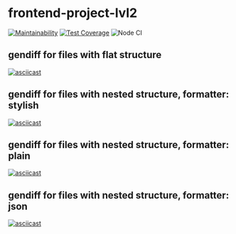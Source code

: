 # frontend-project-lvl2
[![Maintainability](https://api.codeclimate.com/v1/badges/0c3c46a0d5d162e522ce/maintainability)](https://codeclimate.com/github/f1eeman/frontend-project-lvl2/maintainability)
[![Test Coverage](https://api.codeclimate.com/v1/badges/0c3c46a0d5d162e522ce/test_coverage)](https://codeclimate.com/github/f1eeman/frontend-project-lvl2/test_coverage)
![Node CI](https://github.com/f1eeman/frontend-project-lvl2/workflows/Node%20CI/badge.svg)
## gendiff for files with flat structure
[![asciicast](https://asciinema.org/a/ED9Ir721VSZvTS1scolbOK1g4.svg)](https://asciinema.org/a/ED9Ir721VSZvTS1scolbOK1g4)

## gendiff for files with nested structure, formatter: stylish
[![asciicast](https://asciinema.org/a/b8WbXxWmbCpXjWF8doF14rzME.svg)](https://asciinema.org/a/b8WbXxWmbCpXjWF8doF14rzME)

## gendiff for files with nested structure, formatter: plain 
[![asciicast](https://asciinema.org/a/TUrhOVR4Bl9XxE7594cUkagdO.svg)](https://asciinema.org/a/TUrhOVR4Bl9XxE7594cUkagdO)

## gendiff for files with nested structure, formatter: json 
[![asciicast](https://asciinema.org/a/adGCOWqfjqDCp6HpSHrCDNS0X.svg)](https://asciinema.org/a/adGCOWqfjqDCp6HpSHrCDNS0X)
